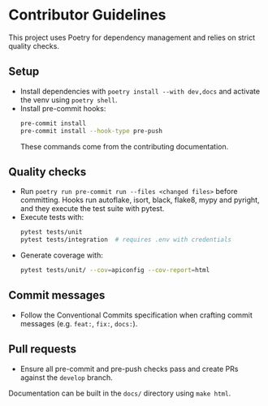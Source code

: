 # Contributor Guidelines

This project uses Poetry for dependency management and relies on strict quality checks.

## Setup
- Install dependencies with `poetry install --with dev,docs` and activate the venv using `poetry shell`.
- Install pre-commit hooks:
  ```bash
  pre-commit install
  pre-commit install --hook-type pre-push
  ```
  These commands come from the contributing documentation.

## Quality checks
- Run `poetry run pre-commit run --files <changed files>` before committing. Hooks run autoflake, isort, black, flake8, mypy and pyright, and they execute the test suite with pytest.
- Execute tests with:
  ```bash
  pytest tests/unit
  pytest tests/integration  # requires .env with credentials
  ```
- Generate coverage with:
  ```bash
  pytest tests/unit/ --cov=apiconfig --cov-report=html
  ```

## Commit messages
- Follow the Conventional Commits specification when crafting commit messages (e.g. `feat:`, `fix:`, `docs:`).

## Pull requests
- Ensure all pre-commit and pre-push checks pass and create PRs against the `develop` branch.

Documentation can be built in the `docs/` directory using `make html`.
